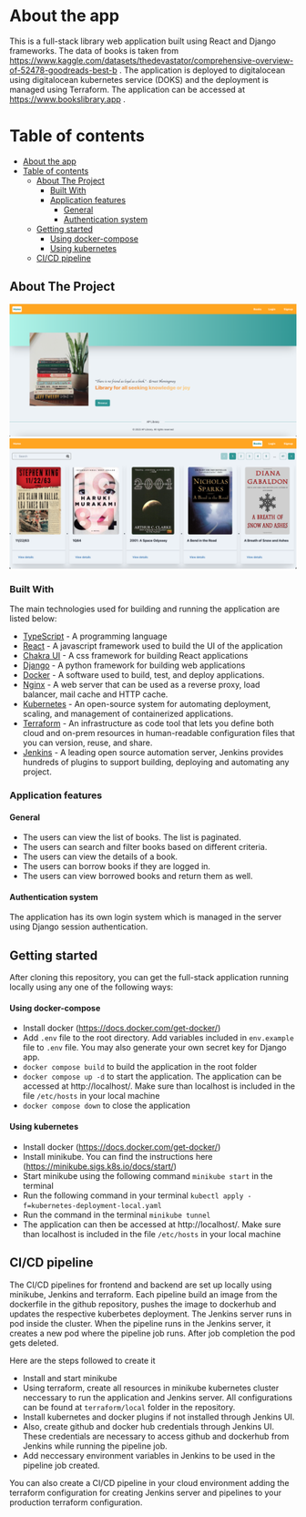 # About the app
This is a full-stack library web application built using React and Django frameworks. The data of books is taken from https://www.kaggle.com/datasets/thedevastator/comprehensive-overview-of-52478-goodreads-best-b . The application is deployed to digitalocean using digitalocean kubernetes service (DOKS) and the deployment is managed using Terraform. The application can be accessed at https://www.bookslibrary.app .

# Table of contents
- [About the app](#about-the-app)
- [Table of contents](#table-of-contents)
  - [About The Project](#about-the-project)
    - [Built With](#built-with)
    - [Application features](#application-features)
      - [General](#general)
      - [Authentication system](#authentication-system)
  - [Getting started](#getting-started)
      - [Using docker-compose](#using-docker-compose)
      - [Using kubernetes](#using-kubernetes)
  - [CI/CD pipeline](#ci/cd-pipeline)

## About The Project
![Frontpage](client/public/frontpage.png)
![Booklistpage](client/public/booklist.png)


### Built With

The main technologies used for building and running the application are listed below:

- [TypeScript](https://www.typescriptlang.org/) - A programming language
- [React](https://react.dev/) - A javascript framework used to build the UI of the application 
- [Chakra UI](https://chakra-ui.com/) - A css framework for building React applications
- [Django](https://www.djangoproject.com/) - A python framework for building web applications
- [Docker](https://img.shields.io/badge/docker-%230db7ed.svg?style=for-the-badge&logo=docker&logoColor=white)  - A software used to build, test, and deploy applications.
- [Nginx](https://www.nginx.com/) - A web server that can be used as a reverse proxy, load balancer, mail cache and HTTP cache.
- [Kubernetes](https://kubernetes.io/) - An open-source system for automating deployment, scaling, and management of containerized applications.
- [Terraform](https://www.terraform.io/) - An infrastructure as code tool that lets you define both cloud and on-prem resources in human-readable configuration files that you can version, reuse, and share.
- [Jenkins](https://www.jenkins.io/) - A leading open source automation server, Jenkins provides hundreds of plugins to support building, deploying and automating any project.

### Application features
#### General
  - The users can view the list of books. The list is paginated.
  - The users can search and filter books based on different criteria.
  - The users can view the details of a book.
  - The users can borrow books if they are logged in.
  - The users can view borrowed books and return them as well.

#### Authentication system
The application has its own login system which is managed in the server using Django session authentication. 

## Getting started
After cloning this repository, you can get the full-stack application running locally using any one of the following ways:
#### Using docker-compose
- Install docker (https://docs.docker.com/get-docker/)
- Add `.env` file to the root directory. Add variables included in `env.example` file to `.env` file. You may also generate your own secret key for Django app.
- `docker compose build` to build the application in the root folder
- `docker compose up -d` to start the application. The application can be accessed at http://localhost/. Make sure than localhost is included in the file `/etc/hosts` in your local machine
- `docker compose down` to close the application
#### Using kubernetes
- Install docker (https://docs.docker.com/get-docker/)
- Install minikube. You can find the instructions here (https://minikube.sigs.k8s.io/docs/start/)
- Start minikube using the following command `minikube start` in the terminal
- Run the following command in your terminal `kubectl apply -f=kubernetes-deployment-local.yaml`
- Run the command in the terminal `minikube tunnel`
- The application can then be accessed at http://localhost/. Make sure than localhost is included in the file `/etc/hosts` in your local machine

## CI/CD pipeline
The CI/CD pipelines for frontend and backend are set up locally using minikube, Jenkins and terraform. Each pipeline build an image from the dockerfile in the github repository, pushes the image to dockerhub and updates the respective kuberbetes deployment. The Jenkins server runs in pod inside the cluster. When the pipeline runs in the Jenkins server, it creates a new pod where the pipeline job runs. After job completion the pod gets deleted.

Here are the steps followed to create it
- Install and start minikube
- Using terraform, create all resources in minikube kubernetes cluster neccessary to run the application and Jenkins server. All configurations can be found at `terraform/local` folder in the repository.
- Install kubernetes and docker plugins if not installed through Jenkins UI.
- Also, create github and docker hub credentials through Jenkins UI. These credentials are necessary to access github and dockerhub from Jenkins while running the pipeline job.
- Add neccessary environment variables in Jenkins to be used in the pipeline job created.

You can also create a CI/CD pipeline in your cloud environment adding the terraform configuration for creating Jenkins server and pipelines to your production terraform configuration.




